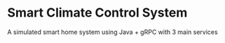 # Smart Climate Control System
 A simulated smart home system using Java + gRPC with 3 main services
